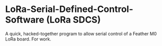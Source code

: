 # LoRa-Serial-Defined-Control-Software (LoRa SDCS)

A quick, hacked-together program to allow serial control of a Feather M0 LoRa board. For work.
